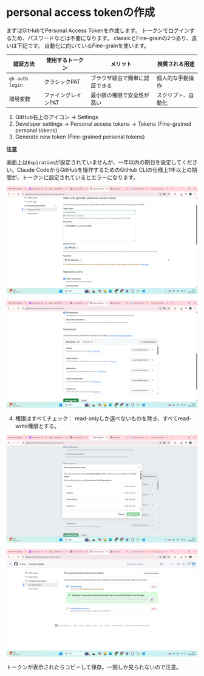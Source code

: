 # personal access tokenの作成

まずはGitHubでPersonal Access Tokenを作成します。
トークンでログインするため、パスワードなどは不要になります。
classicとFine-grainの2つあり、違いは下記です。
自動化に向いているFine-grainを使います。

| 認証方法 | 使用するトークン | メリット | 推奨される用途 | 
 | ----- | ----- | ----- | ----- | 
| `gh auth login` | クラシックPAT | ブラウザ経由で簡単に認証できる | 個人的な手動操作 | 
| 環境変数 | ファイングレインPAT | 最小限の権限で安全性が高い | スクリプト、自動化 |

1. GitHub右上のアイコン → Settings
2. Developer settings → Personal access tokens → Tokens (Fine-grained personal tokens)
3. Generate new token (Fine-grained personal tokens)

**注意**

画面上は`Expiration`が設定されていませんが、一年以内の期日を設定してください。Claude CodeからGitHubを操作するためのGitHub CLIの仕様上1年以上の期間が、トークンに設定されているとエラーになります。

![alt text](img/patの作成/SnapCrab_NoName_2025-8-25_13-38-19_No-00.png)

![](img/patの作成/SnapCrab_NoName_2025-8-25_13-41-4_No-00.png)

4. 権限はすべてチェック：
read-onlyしか選べないものを除き、すべてread-write権限とする。

![](img/patの作成/SnapCrab_NoName_2025-8-25_13-41-17_No-00.png)

![](img/patの作成/SnapCrab_NoName_2025-8-25_13-41-31_No-00.png)

トークンが表示されたらコピーして保存。一回しか見られないので注意。